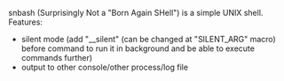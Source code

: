 snbash (Surprisingly Not a "Born Again SHell") is a simple UNIX shell.
Features:
- silent mode (add "__silent" (can be changed at "SILENT_ARG" macro) before command to run it in background and be able to execute commands further)
- output to other console/other process/log file